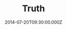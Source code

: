 ---
title: "Truth"
image: "https://i.imgur.com/MuLYIpM.jpg"
date: "2014-07-20T09:30:00.000Z"
video:
  type: "vimeo"
  id: 101276663
speaker:
  name: "Bart Wilkins"
  permalink: "bart-wilkins"
series: "multiply"
---